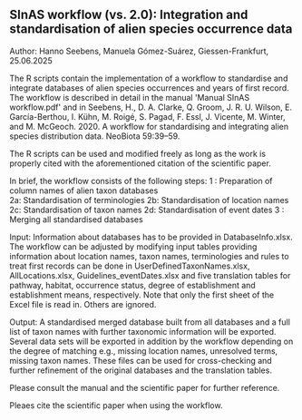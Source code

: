## SInAS workflow (vs. 2.0): Integration and standardisation of alien species occurrence data
Author: Hanno Seebens, Manuela Gómez-Suárez, Giessen-Frankfurt, 25.06.2025




The R scripts contain the implementation of a workflow to standardise and integrate 
databases of alien species occurrences and years of first record. The workflow is 
described in detail in the manual 'Manual SInAS workflow.pdf' and in Seebens, H., 
D. A. Clarke, Q. Groom, J. R. U. Wilson, E. García-Berthou, I. Kühn, M. Roigé, 
S. Pagad, F. Essl, J. Vicente, M. Winter, and M. McGeoch. 2020. A workflow for 
standardising and integrating alien species distribution data. NeoBiota 59:39–59.

The R scripts can be used and modified freely as long as the work is properly cited
with the aforementioned citation of the scientific paper.

In brief, the workflow consists of the following steps:
1 : Preparation of column names of alien taxon databases  
2a: Standardisation of terminologies
2b: Standardisation of location names
2c: Standardisation of taxon names
2d: Standardisation of event dates 
3 : Merging all standardised databases

Input: 
Information about databases has to be provided in DatabaseInfo.xlsx.
The workflow can be adjusted by modifying input tables providing information about
location names, taxon names, terminologies and rules to treat first records can be
done in UserDefinedTaxonNames.xlsx, AllLocations.xlsx, 
Guidelines_eventDates.xlsx and five translation tables for pathway, habitat, 
occurrence status, degree of establishment and establishment means, respectively.
Note that only the first sheet of the Excel file is read in. Others are ignored.

Output: 
A standardised merged database built from all databases and a full list of taxon names with 
further taxonomic information will be exported.
Several data sets will be exported in addition by the workflow depending on the degree of 
matching e.g., missing location names, unresolved terms, missing taxon names. These 
files can be used for cross-checking and further refinement of the original databases
and the translation tables.

Please consult the manual and the scientific paper for further reference.

Pleaes cite the scientific paper when using the workflow.

